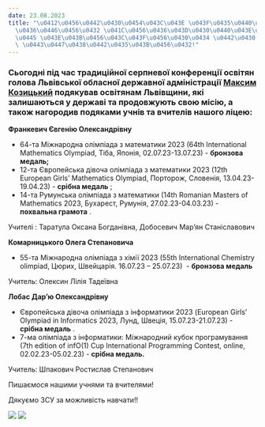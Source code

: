 ```yaml
---
date: 23.08.2023
title: "\u0412\u0456\u0442\u0430\u0454\u043C\u043E \u043F\u0435\u0440\u0435\u043C\u043E\
  \u0436\u0446\u0456\u0432 \u041C\u0456\u0436\u043D\u0430\u0440\u043E\u0434\u043D\u0438\
  \u0445 \u043E\u043B\u0456\u043C\u043F\u0456\u0430\u0434 \u0442\u0430 \u0457\u0445\
  \ \u0443\u0447\u0438\u0442\u0435\u043B\u0456\u0432!"
---
```

###   Сьогодні під час традиційної серпневої конференції освітян голова Львівської обласної державної адміністрації  [Максим Козицький](https://www.facebook.com/kozytskyy.maksym.official?__cft__%5b0%5d=AZWVnrD0NjMRcohUAastne1dKb1ZbhTP6vepXYpiIq82t10e8sZTOulyx6oNDyxoU4PzRkal9UYKFYPj9cM4670oa8c_iibsnMFHn_FBpbJ2t_qJGrHsCPavMW76Vx_sKGPMnVktD7pC21jJoO02xLmWEZidEeIEkCePnwXy4aGfzvXzWyqlIX2te8QTgo5RH5Q2NortUJB33zi2GXe9siqA&__tn__=-UC%2CP-y-R)   подякував освітянам Львівщини, які залишаються у державі та продовжують свою місію, а також нагородив подяками учнів та вчителів нашого ліцею:

**Франкевич Євгенію Олександрівну**

* 64-та Міжнародна олімпіада з математики 2023 (64th International Mathematics Olympiad, Тіба, Японія, 02.07.23-13.07.23) -
**бронзова медаль;**
* 12-та Європейська дівоча олімпіада з математики 2023 (12th European Girls’ Mathematics Olympiad, Порторож, Словенія, 13.04.23-19.04.23) -
**срібна медаль**
;
* 14-та Румунська олімпіада з математики (14th Romanian Masters of Mathematics 2023, Бухарест, Румунія, 27.02.23-04.03.23) -
**похвальна грамота**
.

Учителі : Таратула Оксана Богданівна, Добосевич Марʼян Станіславович

**Комарницького Олега Степановича**

* 55-та Міжнародна олімпіада з хімії 2023 (55th International Chemistry olimpiad, Цюрих, Швейцарія. 16.07.23 – 25.07.23)  -
**бронзова медаль**

Учитель: Олексин Лілія Тадеївна

**Лобас Дарʼю Олександрівну**

* Європейська дівоча олімпіада з інформатики 2023 (European Girls’ Olympiad in Informatics 2023, Лунд, Швеція, 15.07.23-21.07.23) -
**срібна медаль**
.
* 7-ма олімпіада з інформатики: Міжнародний кубок програмування (7th edition of infO(1) Cup International Programming Contest, online, 02.02.23-05.02.23) -
**срібна медаль.**

Учитель: Шпакович Ростислав Степанович

Пишаємося нашими учнями та вчителями!

Дякуємо ЗСУ за можливість навчати!!

![](/files/lpml.com.ua-фб1.jpg)
![](/files/lpml.com.ua-фб2.jpg)